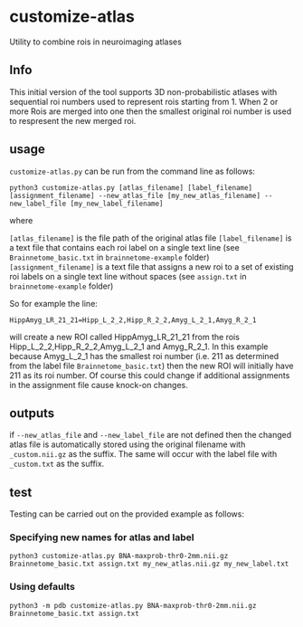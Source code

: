 # customize-atlas
Utility to combine rois in neuroimaging  atlases

## Info
This initial version of the tool supports 3D non-probabilistic atlases with sequential roi numbers used to represent rois starting from 1. When 2 or more Rois are merged into one then the smallest original roi number is used to respresent the new merged roi.

## usage
`customize-atlas.py` can be run from the command line as follows:

```
python3 customize-atlas.py [atlas_filename] [label_filename] [assignment_filename] --new_atlas_file [my_new_atlas_filename] --new_label_file [my_new_label_filename]
```

where

`[atlas_filename]` is the file path of the original atlas file
`[label_filename]` is a text file that contains each roi label on a single text line (see `Brainnetome_basic.txt` in `brainnetome-example` folder)
`[assignment_filename]` is a text file that assigns a new roi to a set of existing roi labels on a single text line without spaces (see `assign.txt` in `brainnetome-example` folder)

So for example the line:

`HippAmyg_LR_21_21=Hipp_L_2_2,Hipp_R_2_2,Amyg_L_2_1,Amyg_R_2_1`

will create a new ROI called HippAmyg_LR_21_21 from the rois Hipp_L_2_2,Hipp_R_2_2,Amyg_L_2_1 and Amyg_R_2_1.
In this example because Amyg_L_2_1 has the smallest roi number (i.e. 211 as determined from the label file `Brainnetome_basic.txt`) then the new ROI will initially have 211 as its roi number. Of course this could change if additional assignments in the assignment file cause knock-on changes.


## outputs
if `--new_atlas_file` and `--new_label_file` are not defined then the changed atlas file is automatically stored using the original filename with `_custom.nii.gz` as the suffix. The same will occur with the label file with `_custom.txt` as the suffix. 


## test
Testing can be carried out on the provided example as follows:

### Specifying new names for atlas and label

`python3 customize-atlas.py BNA-maxprob-thr0-2mm.nii.gz Brainnetome_basic.txt assign.txt my_new_atlas.nii.gz my_new_label.txt`

### Using defaults

`python3 -m pdb customize-atlas.py BNA-maxprob-thr0-2mm.nii.gz Brainnetome_basic.txt assign.txt`
